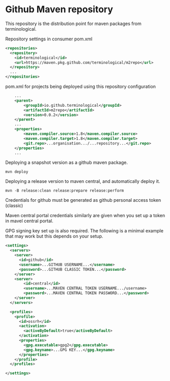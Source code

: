 # Github Maven repository 

This repository is the distribution point for maven packages from terminological.

Repository settings in consumer pom.xml

```XML
<repositories>
  <repository>
    <id>terminological</id>
    <url>https://maven.pkg.github.com/terminological/m2repo</url>
  </repository>
  ...
</repositories>
```

pom.xml for projects being deployed using this repository configuration

```XML
    ...
	<parent>
		<groupId>io.github.terminological</groupId>
		<artifactId>m2repo</artifactId>
		<version>0.0.2</version>
	</parent>
    ...
    <properties>
		<maven.compiler.source>1.8</maven.compiler.source>
		<maven.compiler.target>1.8</maven.compiler.target>
		<git.repo>...organisation.../...repository...</git.repo>
	</properties>
	...
```
Deploying a snapshot version as a github maven package.

```
mvn deploy
```

Deploying a release version to maven central, and automatically deploy it.

```
mvn -B release:clean release:prepare release:perform
```


Credentials for github must be generated as github personal access token (classic)

Maven central portal credentials similarly are given when you set up a token in mavel central portal.

GPG signing key set up is also required. The following is a minimal example that may work but this depends on your setup.

```XML
<settings>
  <servers>
    <server>
      <id>github</id>
      <username>...GITHUB USERNAME...</username>
      <password>...GITHUB CLASSIC TOKEN...</password>
    </server>
    <server>
        <id>central</id>
        <username>...MAVEN CENTRAL TOKEN USERNAME.../username>
        <password>...MAVEN CENTRAL TOKEN PASSWORD...</password>
    </server>
  </servers>

  <profiles>
    <profile>
      <id>ossrh</id>
      <activation>
        <activeByDefault>true</activeByDefault>
      </activation>
      <properties>
        <gpg.executable>gpg2</gpg.executable>
        <gpg.keyname>...GPG KEY...</gpg.keyname>
      </properties>
    </profile>
  </profiles>

</settings>



```
